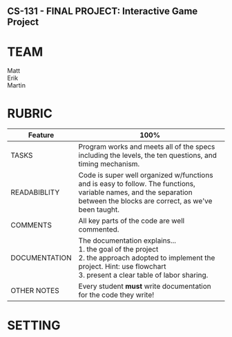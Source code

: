 ## CS-131 - FINAL PROJECT: Interactive Game Project
# TEAM<br>
Matt<br>
Erik<br>
Martin<br>

# RUBRIC
**Feature** | **100%**
---|---
TASKS | Program works and meets all of the specs including the levels, the ten questions, and timing mechanism.
READABIBLITY | Code is super well organized w/functions and is easy to follow. The functions, variable names, and the separation between the blocks are correct, as we've been taught.
COMMENTS | All key parts of the code are well commented.
DOCUMENTATION | The documentation explains...<br> 1. the goal of the project<br> 2. the approach adopted to implement the project. Hint: use flowchart<br> 3. present a clear table of labor sharing.
OTHER NOTES | Every student **must** write documentation for the code they write!

# SETTING
